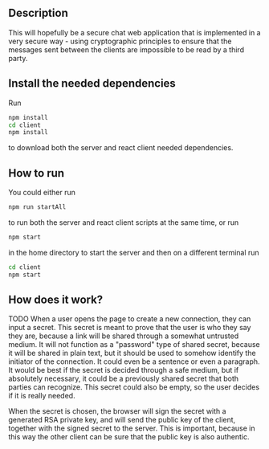 ## Description
This will hopefully be a secure chat web application that is implemented in a very secure way - using cryptographic principles to ensure that the messages sent between the clients are impossible to be read by a third party.

## Install the needed dependencies 
Run 
``` bash 
npm install
cd client 
npm install
```
to download both the server and react client needed dependencies.

## How to run 
You could either run 
``` bash 
npm run startAll 
```
to run both the server and react client scripts at the same time, or run
``` bash 
npm start 
```
in the home directory to start the server and then on a different terminal run 
``` bash
cd client
npm start 
```

## How does it work?
TODO
When a user opens the page to create a new connection, they can input a secret. This secret is meant to prove that the user is who they say they are, because a link will be shared through a somewhat untrusted medium. It will not function as a "password" type of shared secret, because it will be shared in plain text, but it should be used to somehow identify the initiator of the connection. It could even be a sentence or even a paragraph. It would be best if the secret is decided through a safe medium, but if absolutely necessary, it could be a previously shared secret that both parties can recognize.
This secret could also be empty, so the user decides if it is really needed.
    
When the secret is chosen, the browser will sign the secret with a generated RSA private key, and will send the public key of the client, together with the signed secret to the server.
This is important, because in this way the other client can be sure that the public key is also authentic.